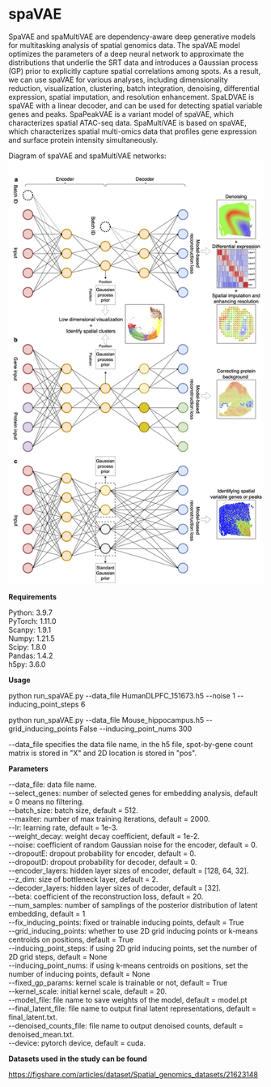 # spaVAE
SpaVAE and spaMultiVAE are dependency-aware deep generative models for multitasking analysis of spatial genomics data. The spaVAE model optimizes the parameters of a deep neural network to approximate the distributions that underlie the SRT data and introduces a Gaussian process (GP) prior to explicitly capture spatial correlations among spots. As a result, we can use spaVAE for various analyses, including dimensionality reduction, visualization, clustering, batch integration, denoising, differential expression, spatial imputation, and  resolution enhancement. SpaLDVAE is spaVAE with a linear decoder, and can be used for detecting spatial variable genes and peaks. SpaPeakVAE is a variant model of spaVAE, which characterizes spatial ATAC-seq data. SpaMultiVAE is based on spaVAE, which characterizes spatial multi-omics data that profiles gene expression and surface protein intensity simultaneously.

Diagram of spaVAE and spaMultiVAE networks:
![alt text](https://github.com/ttgump/spaVAE/blob/main/network.png?raw=True)

**Requirements**

Python: 3.9.7<br/>
PyTorch: 1.11.0<br/>
Scanpy: 1.9.1<br/>
Numpy: 1.21.5<br/>
Scipy: 1.8.0<br/>
Pandas: 1.4.2<br/>
h5py: 3.6.0<br/>

**Usage**

python run_spaVAE.py --data_file HumanDLPFC_151673.h5 --noise 1 --inducing_point_steps 6

python run_spaVAE.py --data_file Mouse_hippocampus.h5 --grid_inducing_points False --inducing_point_nums 300

--data_file specifies the data file name, in the h5 file, spot-by-gene count matrix is stored in "X" and 2D location is stored in "pos".

**Parameters**

--data_file: data file name.<br/>
--select_genes: number of selected genes for embedding analysis, default = 0 means no filtering.<br/>
--batch_size: batch size, default = 512.<br/>
--maxiter: number of max training iterations, default = 2000.<br/>
--lr: learning rate, default = 1e-3.<br/>
--weight_decay: weight decay coefficient, default = 1e-2.<br/>
--noise: coefficient of random Gaussian noise for the encoder, default = 0.<br/>
--dropoutE: dropout probability for encoder, default = 0.<br/>
--dropoutD: dropout probability for decoder, default = 0.<br/>
--encoder_layers: hidden layer sizes of encoder, default = [128, 64, 32].<br/>
--z_dim: size of bottleneck layer, default = 2.<br/>
--decoder_layers: hidden layer sizes of decoder, default = [32].<br/>
--beta: coefficient of the reconstruction loss, default = 20.<br/>
--num_samples: number of samplings of the posterior distribution of latent embedding, default = 1<br/>
--fix_inducing_points: fixed or trainable inducing points, default = True<br/>
--grid_inducing_points: whether to use 2D grid inducing points or k-means centroids on positions, default = True<br/>
--inducing_point_steps: if using 2D grid inducing points, set the number of 2D grid steps, default = None<br/>
--inducing_point_nums: if using k-means centroids on positions, set the number of inducing points, default = None<br/>
--fixed_gp_params: kernel scale is trainable or not, default = True<br/>
--kernel_scale: initial kernel scale, default = 20.<br/>
--model_file: file name to save weights of the model, default = model.pt<br/>
--final_latent_file: file name to output final latent representations, default = final_latent.txt.<br/>
--denoised_counts_file: file name to output denoised counts, default = denoised_mean.txt.<br/>
--device: pytorch device, default = cuda.<br/>

**Datasets used in the study can be found**

https://figshare.com/articles/dataset/Spatial_genomics_datasets/21623148
